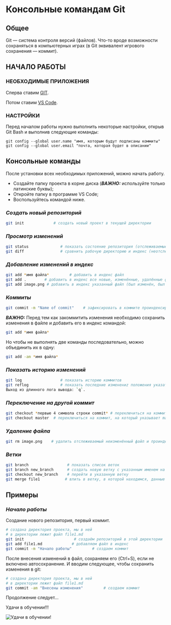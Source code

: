 # Консольные командам Git

## Общее

Git — система контроля версий (файлов). Что-то вроде возможности сохраняться в компьютерных играх (в Git эквивалент игрового сохранения — коммит).

## **НАЧАЛО РАБОТЫ**

### НЕОБХОДИМЫЕ ПРИЛОЖЕНИЯ

Cперва ставим [GIT](https://git-scm.com/downloads).

Потом ставим [VS Code](https://code.visualstudio.com/).

### НАСТРОЙКИ

Перед началом работы нужно выполнить некоторые настройки, открыв Git Bash и выполнив следующие команды:

```
git config --global user.name "имя, которым будут подписаны коммиты" 
git config --global user.email "почта, которая будет в описании" 
```

## **Консольные команды**

После установки всех необходимых приложений, можно начать работу.

* Создайте папку проекта в корне диска (_**ВАЖНО:**_ используйте только латинские буквы);
* Откройте папку в программе VS Code;
* Воспользуйтесь командой ниже.

### _**Создать новый репозиторий**_

``` bash
git init             # создать новый проект в текущей директории
```

### _**Просмотр изменений**_

``` bash
git status              # показать состояние репозитория (отслеживаемые, изменённые, новые файлы и пр.)
git diff                # сравнить рабочую директорию и индекс (неотслеживаемые файлы ИГНОРИРУЮТСЯ)
```


### _**Добавление изменений в индекс**_

``` bash
git add *имя файла*         # добавить в индекс файл
git add .        # добавить в индекс все новые, изменённые, удалённые файлы из текущей директории и её поддиректорий
git add image.png # добавить в индекс указанный файл (был изменён, был удалён или это новый файл)
```

### _**Коммиты**_

``` bash
git commit -m "Name of commit"    # зафиксировать в коммите проиндексированные изменения (закоммитить), добавить сообщение
```
_**ВАЖНО:**_
Перед тем как закоммитить изменения необходимо сохранить изменения в файле и добавить его в индекс командой:

``` bash
git add *имя файла*
```
Но чтобы не выполнять две команды последовательно, можно объединить их в одну:

``` bash
git add -am *имя файла*
```

### _**Показать историю изменений**_

``` bash
git log                 # показать историю коммитов
git reflog              # показать последние изменениz положения указателя HEAD
Выход из длинного лога вывода: `q`.
```

### _**Переключение на другой коммит**_

``` bash
git checkout *первые 4 символа строки commit* # переключиться на коммит с указанным хешем
git checkout master  # переключиться на коммит, на который указывает master 
```

### _**Удаление файла**_

``` bash
git rm image.png    # удалить отслеживаемый неизменённый файл и проиндексировать это изменение
```

### _**Ветки**_

``` bash
git branch                 # показать список веток
git branch new_branch      # создать новую ветку с указанным именем на текущем коммите
git checkout new_branch    # перейти в указанную ветку
git merge file1           # влить в ветку, в которой находимся, данные из ветки file1
```

## **Примеры**

### _**Начало работы**_

Создание нового репозитория, первый коммит.

``` bash
# создана директория проекта, мы в ней
# в директории лежит файл file1.md
git init                      # создаём репозиторий в этой директории
git add file1.md             # добавляем файл в индекс
git commit -m "Начало работы"         # создаем коммит
```
После внесения изменений в файл, сохраняем его (Ctrl+S), если не включено автосохранение. И вводим следующее, чтобы сохранить изменения в git:

``` bash
# создана директория проекта, мы в ней
# в директории лежит файл file1.md
git commit -am "Внесены изменения"         # создаем коммит
```

Продолжение следует...

Удачи в обучении!!!

![Удачи в обучении!]([Rock.png](https://www.emojiall.com/images/240/facebook/1f918.png))
